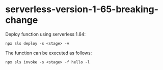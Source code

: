 # serverless-version-1-65-breaking-change

Deploy function using serverless 1.64:

    npx sls deploy -s <stage> -v

The function can be executed as follows:

    npx sls invoke -s <stage> -f hello -l
